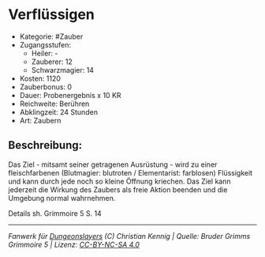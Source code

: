 # Verflüssigen

- Kategorie: #Zauber
- Zugangsstufen:
  - Heiler: -
  - Zauberer: 12
  - Schwarzmagier: 14
- Kosten: 1120
- Zauberbonus: 0
- Dauer: Probenergebnis x 10 KR
- Reichweite: Berühren
- Abklingzeit: 24 Stunden
- Art: Zaubern

## Beschreibung:

Das Ziel - mitsamt seiner getragenen Ausrüstung - wird zu einer fleischfarbenen (Blutmagier: blutroten / Elementarist: farblosen) Flüssigkeit und kann durch jede noch so kleine Öffnung kriechen. Das Ziel kann jederzeit die Wirkung des Zaubers als freie Aktion beenden und die Umgebung normal wahrnehmen.



Details sh. Grimmoire 5 S. 14

---

_Fanwerk für [Dungeonslayers](https://www.dungeonslayers.net/) (C) Christian Kennig | Quelle: Bruder Grimms Grimmoire 5 | Lizenz: [CC-BY-NC-SA 4.0](https://creativecommons.org/licenses/by-nc-sa/4.0/deed.de)_
